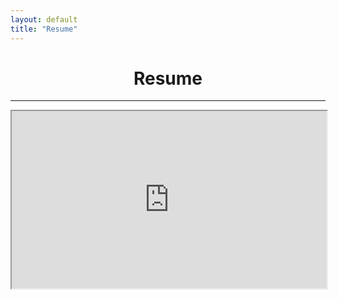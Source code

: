 ```yaml
---
layout: default
title: "Resume"
---
```


<Center><h1>Resume</h1></Center>

***

<div style="position: relative; width: 100%; padding-top: 56.25%;">
    <iframe src="https://drive.google.com/file/d/1lwFulCpTUPdFJymWl016UNb2-JeD9dtt/preview" style="position: absolute; top: 0; left: 0; width: 100%; height: 100%;" title="Resume"></iframe>
</div>
